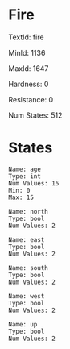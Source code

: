 # Fire

TextId: fire

MinId: 1136

MaxId: 1647

Hardness: 0

Resistance: 0


Num States: 512

# States
```
Name: age
Type: int
Num Values: 16
Min: 0
Max: 15

Name: north
Type: bool
Num Values: 2

Name: east
Type: bool
Num Values: 2

Name: south
Type: bool
Num Values: 2

Name: west
Type: bool
Num Values: 2

Name: up
Type: bool
Num Values: 2
```